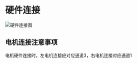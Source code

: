 # 硬件连接

![硬件连接图](https://raw.githubusercontent.com/udreams/ControllerDoc/master/PyControl/Hardware%20Connection.jpg)

## 电机连接注意事项

电机硬件连接时，左电机连接应对应通道3，右电机连接对应通道1
